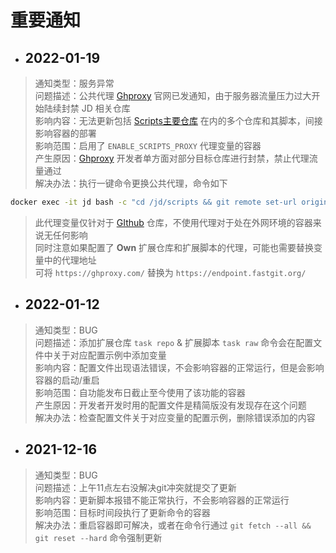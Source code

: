 # 重要通知

- ## 2022-01-19

> 通知类型：服务异常\
> 问题描述：公共代理 [Ghproxy](https://ghproxy.com) 官网已发通知，由于服务器流量压力过大开始陆续封禁 JD 相关仓库\
> 影响内容：无法更新包括 [Scripts主要仓库](https://github.com/Aaron-lv/sync) 在内的多个仓库和其脚本，间接影响容器的部署\
> 影响范围：启用了 `ENABLE_SCRIPTS_PROXY` 代理变量的容器\
> 产生原因：[Ghproxy](https://ghproxy.com) 开发者单方面对部分目标仓库进行封禁，禁止代理流量通过\
> 解决办法：执行一键命令更换公共代理，命令如下
```bash
docker exec -it jd bash -c "cd /jd/scripts && git remote set-url origin https://endpoint.fastgit.org/https://github.com/Aaron-lv/sync.git"
```
> 此代理变量仅针对于 [GIthub](https://github.com) 仓库，不使用代理对于处在外网环境的容器来说无任何影响\
> 同时注意如果配置了 **Own** 扩展仓库和扩展脚本的代理，可能也需要替换变量中的代理地址\
> 可将 `https://ghproxy.com/` 替换为 `https://endpoint.fastgit.org/`

- ## 2022-01-12

> 通知类型：BUG\
> 问题描述：添加扩展仓库 `task repo` & 扩展脚本 `task raw` 命令会在配置文件中关于对应配置示例中添加变量\
> 影响内容：配置文件出现语法错误，不会影响容器的正常运行，但是会影响容器的启动/重启\
> 影响范围：自功能发布日截止至今使用了该功能的容器\
> 产生原因：开发者开发时用的配置文件是精简版没有发现存在这个问题\
> 解决办法：检查配置文件关于对应变量的配置示例，删除错误添加的内容

- ## 2021-12-16

> 通知类型：BUG\
> 问题描述：上午11点左右没解决git冲突就提交了更新\
> 影响内容：更新脚本报错不能正常执行，不会影响容器的正常运行\
> 影响范围：目标时间段执行了更新命令的容器\
> 解决办法：重启容器即可解决，或者在命令行通过 `git fetch --all && git reset --hard` 命令强制更新
